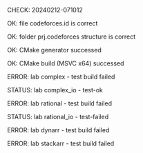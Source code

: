 CHECK: 20240212-071012
OK: file codeforces.id is correct
OK: folder prj.codeforces structure is correct
OK: CMake generator successed
OK: CMake build (MSVC x64) successed
ERROR: lab complex - test build failed
STATUS: lab complex_io - test-ok
ERROR: lab rational - test build failed
STATUS: lab rational_io - test-failed
ERROR: lab dynarr - test build failed
ERROR: lab stackarr - test build failed
